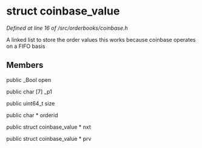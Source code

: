 # struct coinbase_value

*Defined at line 16 of /src/orderbooks/coinbase.h*

 A linked list to store the order values this works because coinbase operates on a FIFO basis



## Members

public _Bool open

public char [7] _p1

public uint64_t size

public char * orderid

public struct coinbase_value * nxt

public struct coinbase_value * prv




